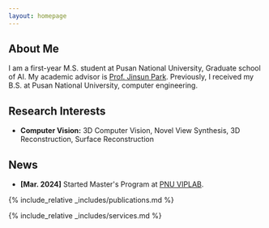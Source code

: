 ```yaml
---
layout: homepage
---
```


## About Me

I am a first-year M.S. student at Pusan National University, Graduate school of AI. My academic advisor is <a href="https://zzangjinsun.github.io/">Prof. Jinsun Park</a>. Previously, I received my B.S. at Pusan National University, computer engineering.

## Research Interests

- **Computer Vision:** 3D Computer Vision, Novel View Synthesis, 3D Reconstruction, Surface Reconstruction

## News

- **[Mar. 2024]** Started Master's Program at <a href="https://pnu-viplab.github.io/">PNU VIPLAB</a>.

{% include_relative _includes/publications.md %}

{% include_relative _includes/services.md %}
